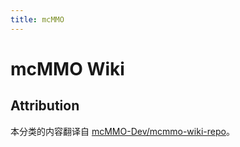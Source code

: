 ```yaml
---
title: mcMMO
---
```


# mcMMO Wiki

## Attribution

本分类的内容翻译自 [mcMMO-Dev/mcmmo-wiki-repo](https://github.com/mcMMO-Dev/mcmmo-wiki-repo)。